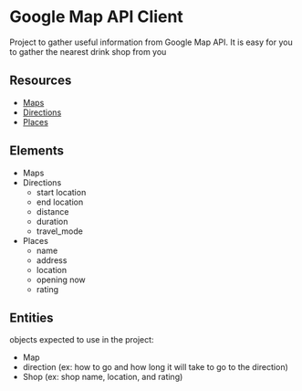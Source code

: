 # Google Map API Client
Project to gather useful information from Google Map API.
It is easy for you to gather the nearest drink shop from you

## Resources
- [Maps](https://developers.google.com/maps/documentation/embed/get-started)
- [Directions](https://developers.google.com/maps/documentation/directions/overview)
- [Places](https://developers.google.com/places/web-service/overview)

## Elements
- Maps
- Directions
  - start location
  - end location
  - distance
  - duration
  - travel_mode
- Places
  - name
  - address
  - location
  - opening now
  - rating

## Entities
objects expected to use in the project:
- Map
- direction (ex: how to go and how long it will take to go to the direction)
- Shop (ex: shop name, location, and rating)
